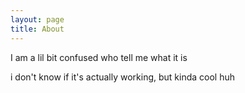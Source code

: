 ```yaml
---
layout: page
title: About
---
```

I am a lil bit confused who tell me what it is

i don't know if it's actually working, but kinda cool huh

